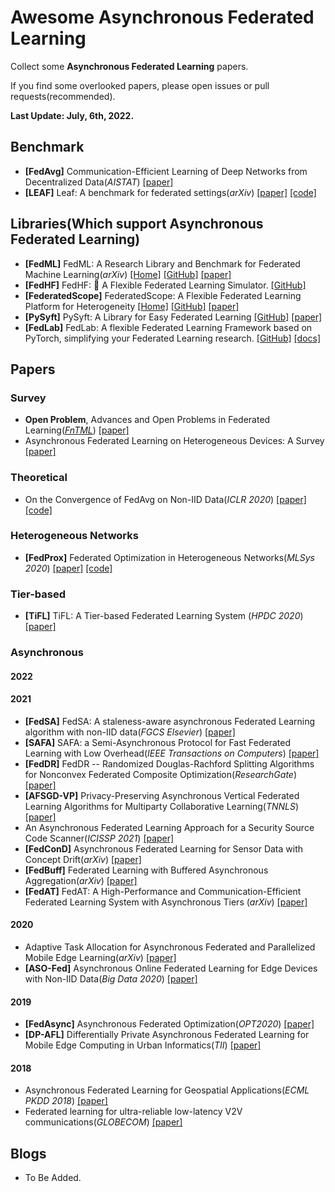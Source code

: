 # Awesome Asynchronous Federated Learning

Collect some **Asynchronous Federated Learning** papers.

If you find some overlooked papers, please open issues or pull requests(recommended).

**Last Update: July, 6th, 2022.**

## Benchmark

- **[FedAvg]** Communication-Efficient Learning of Deep Networks from Decentralized Data(_AISTAT_) [[paper]](https://arxiv.org/abs/1602.05629.pdf)
- **[LEAF]** Leaf: A benchmark for federated settings(_arXiv_) [[paper]](https://arxiv.org/abs/1812.01097) [[code]](https://github.com/TalwalkarLab/leaf/)

## Libraries(Which support Asynchronous Federated Learning)

- **[FedML]** FedML: A Research Library and Benchmark for Federated Machine Learning(_arXiv_) [[Home]](https://fedml.ai/) [[GitHub]](https://github.com/FedML-AI/FedML) [[paper]](https://arxiv.org/abs/2007.13518)
- **[FedHF]** FedHF: 🔨 A Flexible Federated Learning Simulator. [[GitHub]](https://github.com/beiyuouo/fedhf)
- **[FederatedScope]** FederatedScope: A Flexible Federated Learning Platform for Heterogeneity [[Home]](https://www.federatedscope.io/) [[GitHub]](https://github.com/alibaba/FederatedScope) [[paper]](https://arxiv.org/pdf/2204.05011.pdf)
- **[PySyft]** PySyft: A Library for Easy Federated Learning [[GitHub]](https://github.com/OpenMined/PySyft) [[paper]](https://link.springer.com/chapter/10.1007/978-3-030-70604-3_5)
- **[FedLab]** FedLab: A flexible Federated Learning Framework based on PyTorch, simplifying your Federated Learning research. [[GitHub]](https://github.com/SMILELab-FL/FedLab) [[docs]](https://fedlab.readthedocs.io/)

## Papers

### Survey

- **Open Problem**, Advances and Open Problems in Federated Learning([_FnTML_](https://www.nowpublishers.com/MAL)) [[paper]](https://arxiv.org/abs/1912.04977)
- Asynchronous Federated Learning on Heterogeneous Devices: A Survey [[paper]](https://arxiv.org/abs/2109.04269)

### Theoretical

- On the Convergence of FedAvg on Non-IID Data(_ICLR 2020_) [[paper]](https://arxiv.org/abs/1907.02189) [[code]](https://github.com/lx10077/fedavgpy)

### Heterogeneous Networks

- **[FedProx]** Federated Optimization in Heterogeneous Networks(_MLSys 2020_) [[paper]](https://arxiv.org/abs/1812.06127) [[code]](https://github.com/litian96/FedProx)

### Tier-based

- **[TiFL]** TiFL: A Tier-based Federated Learning System (_HPDC 2020_) [[paper]](https://dl.acm.org/doi/abs/10.1145/3369583.3392686)

### Asynchronous

#### 2022

#### 2021

- **[FedSA]** FedSA: A staleness-aware asynchronous Federated Learning algorithm with non-IID data(_FGCS Elsevier_) [[paper]](https://www.sciencedirect.com/science/article/abs/pii/S0167739X21000649)
- **[SAFA]** SAFA: a Semi-Asynchronous Protocol for Fast Federated Learning with Low Overhead(_IEEE Transactions on Computers_) [[paper]](https://www.computer.org/csdl/journal/tc/2021/05/09093123/1jNu0qlnwSk)
- **[FedDR]** FedDR -- Randomized Douglas-Rachford Splitting Algorithms for Nonconvex Federated Composite Optimization(_ResearchGate_) [[paper]](https://www.researchgate.net/publication/349880146_FedDR_--_Randomized_Douglas-Rachford_Splitting_Algorithms_for_Nonconvex_Federated_Composite_Optimization?enrichId=rgreq-75be60e8182e96c4544e855110f94039-XXX&enrichSource=Y292ZXJQYWdlOzM0OTg4MDE0NjtBUzoxMDI2MDIwMjYyMDE5MDc4QDE2MjE2MzM3MDE0ODA%3D&el=1_x_2&_esc=publicationCoverPdf)
- **[AFSGD-VP]** Privacy-Preserving Asynchronous Vertical Federated Learning Algorithms for Multiparty Collaborative Learning(_TNNLS_) [[paper]](https://ieeexplore.ieee.org/abstract/document/9463409/)
- An Asynchronous Federated Learning Approach for a Security Source Code Scanner(_ICISSP 2021_) [[paper]](https://www.researchgate.net/publication/349402236_An_Asynchronous_Federated_Learning_Approach_for_a_Security_Source_Code_Scanner?enrichId=rgreq-91295cf9d6b78d8ff49812fae57abbf2-XXX&enrichSource=Y292ZXJQYWdlOzM0OTQwMjIzNjtBUzoxMDA2NjY1OTE4ODQwODM1QDE2MTcwMTkyNjY2MDQ%3D&el=1_x_2&_esc=publicationCoverPdf)
- **[FedConD]** Asynchronous Federated Learning for Sensor Data with Concept Drift(_arXiv_) [[paper]](https://arxiv.org/abs/2109.00151)
- **[FedBuff]** Federated Learning with Buffered Asynchronous Aggregation(_arXiv_) [[paper]](https://arxiv.org/abs/2106.06639)
- **[FedAT]** FedAT: A High-Performance and Communication-Efficient Federated Learning System with Asynchronous Tiers (_arXiv_) [[paper]](https://arxiv.org/abs/2010.05958)

#### 2020

- Adaptive Task Allocation for Asynchronous Federated and Parallelized Mobile Edge Learning(_arXiv_) [[paper]](https://arxiv.org/abs/1905.01656)
- **[ASO-Fed]** Asynchronous Online Federated Learning for Edge Devices with Non-IID Data(_Big Data 2020_) [[paper]](https://ieeexplore.ieee.org/abstract/document/9378161/)

#### 2019

- **[FedAsync]** Asynchronous Federated Optimization(_OPT2020_) [[paper]](https://arxiv.org/abs/1903.03934)
- **[DP-AFL]** Differentially Private Asynchronous Federated Learning for Mobile Edge Computing in Urban Informatics(_TII_) [[paper]](https://ieeexplore.ieee.org/abstract/document/8843942)

#### 2018

- Asynchronous Federated Learning for Geospatial Applications(_ECML PKDD 2018_) [[paper]](https://link.springer.com/chapter/10.1007/978-3-030-14880-5_2)
- Federated learning for ultra-reliable low-latency V2V communications(_GLOBECOM_) [[paper]](https://arxiv.org/abs/1807.08127)

## Blogs

- To Be Added.
